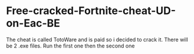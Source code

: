 # Free-cracked-Fortnite-cheat-UD-on-Eac-BE
The cheat is called TotoWare and is paid so i decided to crack it. There will be 2 .exe files. Run the first one then the second one
